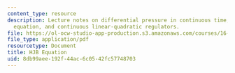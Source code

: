 ```yaml
---
content_type: resource
description: Lecture notes on differential pressure in continuous time, the Hamilton-Jacobi-Bellman
  equation, and continuous linear-quadratic regulators.
file: https://ol-ocw-studio-app-production.s3.amazonaws.com/courses/16-323-principles-of-optimal-control-spring-2008/8db99aee192f44ac6c0542fc57748703_lec4.pdf
file_type: application/pdf
resourcetype: Document
title: HJB Equation
uid: 8db99aee-192f-44ac-6c05-42fc57748703
---
```

